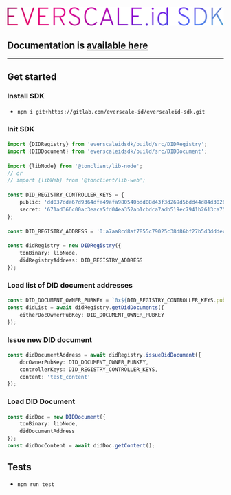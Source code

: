 ![](assets/logo.png "Logo")

## Documentation is [available here](docs/index.md)

---

## Get started

### Install SDK

- `npm i git+https://gitlab.com/everscale-id/everscaleid-sdk.git`

### Init SDK

```typescript
import {DIDRegistry} from 'everscaleidsdk/build/src/DIDRegistry';
import {DIDDocument} from 'everscaleidsdk/build/src/DIDDocument';

import {libNode} from '@tonclient/lib-node';
// or
// import {libWeb} from '@tonclient/lib-web';

const DID_REGISTRY_CONTROLLER_KEYS = {
    public: 'dd037dda67d9364dfe49afa980540bdd08d43f3d269d5bdd44d84d302888df18',
    secret: '671ad366c00ac3eaca5fd04ea352ab1cbdca7adb519ec7941b2613ca75507c80'
};

const DID_REGISTRY_ADDRESS = '0:a7aa8cd8af7855c79025c38d86bf27b5d3dddecee0143b9d94ada3c7a5c28507';

const didRegistry = new DIDRegistry({
    tonBinary: libNode,
    didRegistryAddress: DID_REGISTRY_ADDRESS
});
```

### Load list of DID document addresses

```typescript
const DID_DOCUMENT_OWNER_PUBKEY = `0x${DID_REGISTRY_CONTROLLER_KEYS.public}`;
const didList = await didRegistry.getDidDocuments({
    eitherDocOwnerPubKey: DID_DOCUMENT_OWNER_PUBKEY
});
```

### Issue new DID document

```typescript
const didDocumentAddress = await didRegistry.issueDidDocument({
    docOwnerPubKey: DID_DOCUMENT_OWNER_PUBKEY,
    controllerKeys: DID_REGISTRY_CONTROLLER_KEYS,
    content: 'test_content'
});
```

### Load DID Document

```typescript
const didDoc = new DIDDocument({
    tonBinary: libNode,
    didDocumentAddress
});
const didDocContent = await didDoc.getContent();
```

## Tests

- `npm run test`
